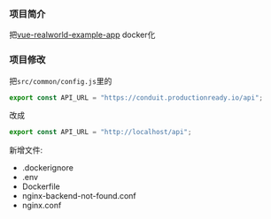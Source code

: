 ### 项目简介
把[vue-realworld-example-app](https://github.com/gothinkster/vue-realworld-example-app) docker化

### 项目修改
把`src/common/config.js`里的
```javascript
export const API_URL = "https://conduit.productionready.io/api";
```
改成
```javascript
export const API_URL = "http://localhost/api";
```

新增文件:
- .dockerignore
- .env
- Dockerfile
- nginx-backend-not-found.conf
- nginx.conf
